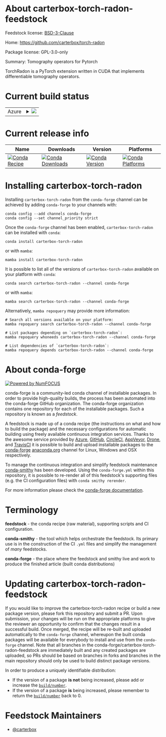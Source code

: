 About carterbox-torch-radon-feedstock
=====================================

Feedstock license: [BSD-3-Clause](https://github.com/conda-forge/carterbox-torch-radon-feedstock/blob/main/LICENSE.txt)

Home: https://github.com/carterbox/torch-radon

Package license: GPL-3.0-only

Summary: Tomography operators for Pytorch

TorchRadon is a PyTorch extension written in CUDA that implements
differentiable tomography operators.


Current build status
====================


<table>
    
  <tr>
    <td>Azure</td>
    <td>
      <details>
        <summary>
          <a href="https://dev.azure.com/conda-forge/feedstock-builds/_build/latest?definitionId=19987&branchName=main">
            <img src="https://dev.azure.com/conda-forge/feedstock-builds/_apis/build/status/carterbox-torch-radon-feedstock?branchName=main">
          </a>
        </summary>
        <table>
          <thead><tr><th>Variant</th><th>Status</th></tr></thead>
          <tbody><tr>
              <td>linux_64_cuda_compilercuda-nvcccuda_compiler_version12.0cxx_compiler_version12python3.10.____cpython</td>
              <td>
                <a href="https://dev.azure.com/conda-forge/feedstock-builds/_build/latest?definitionId=19987&branchName=main">
                  <img src="https://dev.azure.com/conda-forge/feedstock-builds/_apis/build/status/carterbox-torch-radon-feedstock?branchName=main&jobName=linux&configuration=linux%20linux_64_cuda_compilercuda-nvcccuda_compiler_version12.0cxx_compiler_version12python3.10.____cpython" alt="variant">
                </a>
              </td>
            </tr><tr>
              <td>linux_64_cuda_compilercuda-nvcccuda_compiler_version12.0cxx_compiler_version12python3.11.____cpython</td>
              <td>
                <a href="https://dev.azure.com/conda-forge/feedstock-builds/_build/latest?definitionId=19987&branchName=main">
                  <img src="https://dev.azure.com/conda-forge/feedstock-builds/_apis/build/status/carterbox-torch-radon-feedstock?branchName=main&jobName=linux&configuration=linux%20linux_64_cuda_compilercuda-nvcccuda_compiler_version12.0cxx_compiler_version12python3.11.____cpython" alt="variant">
                </a>
              </td>
            </tr><tr>
              <td>linux_64_cuda_compilercuda-nvcccuda_compiler_version12.0cxx_compiler_version12python3.12.____cpython</td>
              <td>
                <a href="https://dev.azure.com/conda-forge/feedstock-builds/_build/latest?definitionId=19987&branchName=main">
                  <img src="https://dev.azure.com/conda-forge/feedstock-builds/_apis/build/status/carterbox-torch-radon-feedstock?branchName=main&jobName=linux&configuration=linux%20linux_64_cuda_compilercuda-nvcccuda_compiler_version12.0cxx_compiler_version12python3.12.____cpython" alt="variant">
                </a>
              </td>
            </tr><tr>
              <td>linux_64_cuda_compilercuda-nvcccuda_compiler_version12.0cxx_compiler_version12python3.8.____cpython</td>
              <td>
                <a href="https://dev.azure.com/conda-forge/feedstock-builds/_build/latest?definitionId=19987&branchName=main">
                  <img src="https://dev.azure.com/conda-forge/feedstock-builds/_apis/build/status/carterbox-torch-radon-feedstock?branchName=main&jobName=linux&configuration=linux%20linux_64_cuda_compilercuda-nvcccuda_compiler_version12.0cxx_compiler_version12python3.8.____cpython" alt="variant">
                </a>
              </td>
            </tr><tr>
              <td>linux_64_cuda_compilercuda-nvcccuda_compiler_version12.0cxx_compiler_version12python3.9.____cpython</td>
              <td>
                <a href="https://dev.azure.com/conda-forge/feedstock-builds/_build/latest?definitionId=19987&branchName=main">
                  <img src="https://dev.azure.com/conda-forge/feedstock-builds/_apis/build/status/carterbox-torch-radon-feedstock?branchName=main&jobName=linux&configuration=linux%20linux_64_cuda_compilercuda-nvcccuda_compiler_version12.0cxx_compiler_version12python3.9.____cpython" alt="variant">
                </a>
              </td>
            </tr><tr>
              <td>linux_64_cuda_compilernvcccuda_compiler_version11.2cxx_compiler_version10python3.10.____cpython</td>
              <td>
                <a href="https://dev.azure.com/conda-forge/feedstock-builds/_build/latest?definitionId=19987&branchName=main">
                  <img src="https://dev.azure.com/conda-forge/feedstock-builds/_apis/build/status/carterbox-torch-radon-feedstock?branchName=main&jobName=linux&configuration=linux%20linux_64_cuda_compilernvcccuda_compiler_version11.2cxx_compiler_version10python3.10.____cpython" alt="variant">
                </a>
              </td>
            </tr><tr>
              <td>linux_64_cuda_compilernvcccuda_compiler_version11.2cxx_compiler_version10python3.11.____cpython</td>
              <td>
                <a href="https://dev.azure.com/conda-forge/feedstock-builds/_build/latest?definitionId=19987&branchName=main">
                  <img src="https://dev.azure.com/conda-forge/feedstock-builds/_apis/build/status/carterbox-torch-radon-feedstock?branchName=main&jobName=linux&configuration=linux%20linux_64_cuda_compilernvcccuda_compiler_version11.2cxx_compiler_version10python3.11.____cpython" alt="variant">
                </a>
              </td>
            </tr><tr>
              <td>linux_64_cuda_compilernvcccuda_compiler_version11.2cxx_compiler_version10python3.12.____cpython</td>
              <td>
                <a href="https://dev.azure.com/conda-forge/feedstock-builds/_build/latest?definitionId=19987&branchName=main">
                  <img src="https://dev.azure.com/conda-forge/feedstock-builds/_apis/build/status/carterbox-torch-radon-feedstock?branchName=main&jobName=linux&configuration=linux%20linux_64_cuda_compilernvcccuda_compiler_version11.2cxx_compiler_version10python3.12.____cpython" alt="variant">
                </a>
              </td>
            </tr><tr>
              <td>linux_64_cuda_compilernvcccuda_compiler_version11.2cxx_compiler_version10python3.8.____cpython</td>
              <td>
                <a href="https://dev.azure.com/conda-forge/feedstock-builds/_build/latest?definitionId=19987&branchName=main">
                  <img src="https://dev.azure.com/conda-forge/feedstock-builds/_apis/build/status/carterbox-torch-radon-feedstock?branchName=main&jobName=linux&configuration=linux%20linux_64_cuda_compilernvcccuda_compiler_version11.2cxx_compiler_version10python3.8.____cpython" alt="variant">
                </a>
              </td>
            </tr><tr>
              <td>linux_64_cuda_compilernvcccuda_compiler_version11.2cxx_compiler_version10python3.9.____cpython</td>
              <td>
                <a href="https://dev.azure.com/conda-forge/feedstock-builds/_build/latest?definitionId=19987&branchName=main">
                  <img src="https://dev.azure.com/conda-forge/feedstock-builds/_apis/build/status/carterbox-torch-radon-feedstock?branchName=main&jobName=linux&configuration=linux%20linux_64_cuda_compilernvcccuda_compiler_version11.2cxx_compiler_version10python3.9.____cpython" alt="variant">
                </a>
              </td>
            </tr><tr>
              <td>linux_64_cuda_compilernvcccuda_compiler_version11.8cxx_compiler_version11python3.10.____cpython</td>
              <td>
                <a href="https://dev.azure.com/conda-forge/feedstock-builds/_build/latest?definitionId=19987&branchName=main">
                  <img src="https://dev.azure.com/conda-forge/feedstock-builds/_apis/build/status/carterbox-torch-radon-feedstock?branchName=main&jobName=linux&configuration=linux%20linux_64_cuda_compilernvcccuda_compiler_version11.8cxx_compiler_version11python3.10.____cpython" alt="variant">
                </a>
              </td>
            </tr><tr>
              <td>linux_64_cuda_compilernvcccuda_compiler_version11.8cxx_compiler_version11python3.11.____cpython</td>
              <td>
                <a href="https://dev.azure.com/conda-forge/feedstock-builds/_build/latest?definitionId=19987&branchName=main">
                  <img src="https://dev.azure.com/conda-forge/feedstock-builds/_apis/build/status/carterbox-torch-radon-feedstock?branchName=main&jobName=linux&configuration=linux%20linux_64_cuda_compilernvcccuda_compiler_version11.8cxx_compiler_version11python3.11.____cpython" alt="variant">
                </a>
              </td>
            </tr><tr>
              <td>linux_64_cuda_compilernvcccuda_compiler_version11.8cxx_compiler_version11python3.12.____cpython</td>
              <td>
                <a href="https://dev.azure.com/conda-forge/feedstock-builds/_build/latest?definitionId=19987&branchName=main">
                  <img src="https://dev.azure.com/conda-forge/feedstock-builds/_apis/build/status/carterbox-torch-radon-feedstock?branchName=main&jobName=linux&configuration=linux%20linux_64_cuda_compilernvcccuda_compiler_version11.8cxx_compiler_version11python3.12.____cpython" alt="variant">
                </a>
              </td>
            </tr><tr>
              <td>linux_64_cuda_compilernvcccuda_compiler_version11.8cxx_compiler_version11python3.8.____cpython</td>
              <td>
                <a href="https://dev.azure.com/conda-forge/feedstock-builds/_build/latest?definitionId=19987&branchName=main">
                  <img src="https://dev.azure.com/conda-forge/feedstock-builds/_apis/build/status/carterbox-torch-radon-feedstock?branchName=main&jobName=linux&configuration=linux%20linux_64_cuda_compilernvcccuda_compiler_version11.8cxx_compiler_version11python3.8.____cpython" alt="variant">
                </a>
              </td>
            </tr><tr>
              <td>linux_64_cuda_compilernvcccuda_compiler_version11.8cxx_compiler_version11python3.9.____cpython</td>
              <td>
                <a href="https://dev.azure.com/conda-forge/feedstock-builds/_build/latest?definitionId=19987&branchName=main">
                  <img src="https://dev.azure.com/conda-forge/feedstock-builds/_apis/build/status/carterbox-torch-radon-feedstock?branchName=main&jobName=linux&configuration=linux%20linux_64_cuda_compilernvcccuda_compiler_version11.8cxx_compiler_version11python3.9.____cpython" alt="variant">
                </a>
              </td>
            </tr>
          </tbody>
        </table>
      </details>
    </td>
  </tr>
</table>

Current release info
====================

| Name | Downloads | Version | Platforms |
| --- | --- | --- | --- |
| [![Conda Recipe](https://img.shields.io/badge/recipe-carterbox--torch--radon-green.svg)](https://anaconda.org/conda-forge/carterbox-torch-radon) | [![Conda Downloads](https://img.shields.io/conda/dn/conda-forge/carterbox-torch-radon.svg)](https://anaconda.org/conda-forge/carterbox-torch-radon) | [![Conda Version](https://img.shields.io/conda/vn/conda-forge/carterbox-torch-radon.svg)](https://anaconda.org/conda-forge/carterbox-torch-radon) | [![Conda Platforms](https://img.shields.io/conda/pn/conda-forge/carterbox-torch-radon.svg)](https://anaconda.org/conda-forge/carterbox-torch-radon) |

Installing carterbox-torch-radon
================================

Installing `carterbox-torch-radon` from the `conda-forge` channel can be achieved by adding `conda-forge` to your channels with:

```
conda config --add channels conda-forge
conda config --set channel_priority strict
```

Once the `conda-forge` channel has been enabled, `carterbox-torch-radon` can be installed with `conda`:

```
conda install carterbox-torch-radon
```

or with `mamba`:

```
mamba install carterbox-torch-radon
```

It is possible to list all of the versions of `carterbox-torch-radon` available on your platform with `conda`:

```
conda search carterbox-torch-radon --channel conda-forge
```

or with `mamba`:

```
mamba search carterbox-torch-radon --channel conda-forge
```

Alternatively, `mamba repoquery` may provide more information:

```
# Search all versions available on your platform:
mamba repoquery search carterbox-torch-radon --channel conda-forge

# List packages depending on `carterbox-torch-radon`:
mamba repoquery whoneeds carterbox-torch-radon --channel conda-forge

# List dependencies of `carterbox-torch-radon`:
mamba repoquery depends carterbox-torch-radon --channel conda-forge
```


About conda-forge
=================

[![Powered by
NumFOCUS](https://img.shields.io/badge/powered%20by-NumFOCUS-orange.svg?style=flat&colorA=E1523D&colorB=007D8A)](https://numfocus.org)

conda-forge is a community-led conda channel of installable packages.
In order to provide high-quality builds, the process has been automated into the
conda-forge GitHub organization. The conda-forge organization contains one repository
for each of the installable packages. Such a repository is known as a *feedstock*.

A feedstock is made up of a conda recipe (the instructions on what and how to build
the package) and the necessary configurations for automatic building using freely
available continuous integration services. Thanks to the awesome service provided by
[Azure](https://azure.microsoft.com/en-us/services/devops/), [GitHub](https://github.com/),
[CircleCI](https://circleci.com/), [AppVeyor](https://www.appveyor.com/),
[Drone](https://cloud.drone.io/welcome), and [TravisCI](https://travis-ci.com/)
it is possible to build and upload installable packages to the
[conda-forge](https://anaconda.org/conda-forge) [anaconda.org](https://anaconda.org/)
channel for Linux, Windows and OSX respectively.

To manage the continuous integration and simplify feedstock maintenance
[conda-smithy](https://github.com/conda-forge/conda-smithy) has been developed.
Using the ``conda-forge.yml`` within this repository, it is possible to re-render all of
this feedstock's supporting files (e.g. the CI configuration files) with ``conda smithy rerender``.

For more information please check the [conda-forge documentation](https://conda-forge.org/docs/).

Terminology
===========

**feedstock** - the conda recipe (raw material), supporting scripts and CI configuration.

**conda-smithy** - the tool which helps orchestrate the feedstock.
                   Its primary use is in the construction of the CI ``.yml`` files
                   and simplify the management of *many* feedstocks.

**conda-forge** - the place where the feedstock and smithy live and work to
                  produce the finished article (built conda distributions)


Updating carterbox-torch-radon-feedstock
========================================

If you would like to improve the carterbox-torch-radon recipe or build a new
package version, please fork this repository and submit a PR. Upon submission,
your changes will be run on the appropriate platforms to give the reviewer an
opportunity to confirm that the changes result in a successful build. Once
merged, the recipe will be re-built and uploaded automatically to the
`conda-forge` channel, whereupon the built conda packages will be available for
everybody to install and use from the `conda-forge` channel.
Note that all branches in the conda-forge/carterbox-torch-radon-feedstock are
immediately built and any created packages are uploaded, so PRs should be based
on branches in forks and branches in the main repository should only be used to
build distinct package versions.

In order to produce a uniquely identifiable distribution:
 * If the version of a package **is not** being increased, please add or increase
   the [``build/number``](https://docs.conda.io/projects/conda-build/en/latest/resources/define-metadata.html#build-number-and-string).
 * If the version of a package **is** being increased, please remember to return
   the [``build/number``](https://docs.conda.io/projects/conda-build/en/latest/resources/define-metadata.html#build-number-and-string)
   back to 0.

Feedstock Maintainers
=====================

* [@carterbox](https://github.com/carterbox/)

